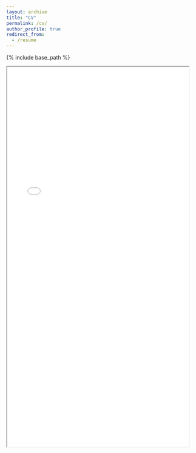 ```yaml
---
layout: archive
title: "CV"
permalink: /cv/
author_profile: true
redirect_from:
  - /resume
---
```


{% include base_path %}

<iframe src="/files/CurriculumVitae_QiYan2.pdf#toolbar=0" width="95%" height="1000px"></iframe>
